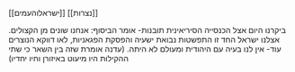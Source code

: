 [[ישראלוהעמים]]
[[נצרות]]

ביקרנו היום אצל הכנסייה הסיריאינית
תובנות- אומר הביסוף: אנחנו שונים מן הקצולים. אצלנו ישראל החד זו התפשטות נבואת ישעיה והפסקת הפגאניות, לאו דווקא הנוצרים
עוד- אין לנו בעיה עם היהודית ומעולם לא היתה.
(עדנה אומרת שזה בין השאר כי שתי ההקילות היו מיעוט באיזורן וחיו יחדיו)